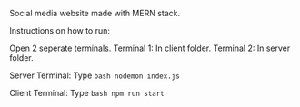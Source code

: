 
Social media website made with MERN stack.

Instructions on how to run:

Open 2 seperate terminals.
Terminal 1: In client folder.
Terminal 2: In server folder.

Server Terminal: 
Type ```bash nodemon index.js```


Client Terminal: 
Type ```bash npm run start```

